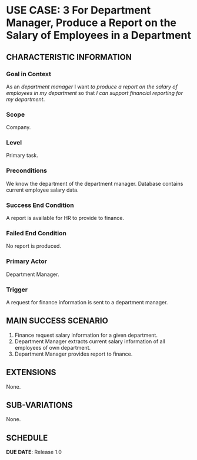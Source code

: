 
# USE CASE: 3 For Department Manager, Produce a Report on the Salary of Employees in a Department 

## CHARACTERISTIC INFORMATION

### Goal in Context
As an *department manager* I want *to produce a report on the salary of employees in my department* so that *I can support financial reporting for my department*.

### Scope

Company.

### Level

Primary task.

### Preconditions

We know the department of the department manager. Database contains current employee salary data.

### Success End Condition

A report is available for HR to provide to finance.

### Failed End Condition

No report is produced.

### Primary Actor

Department Manager.

### Trigger

A request for finance information is sent to a department manager.

## MAIN SUCCESS SCENARIO

1. Finance request salary information for a given department.
3. Department Manager extracts current salary information of all employees of own department.
4. Department Manager provides report to finance.

## EXTENSIONS

None.

## SUB-VARIATIONS

None.

## SCHEDULE

**DUE DATE**: Release 1.0
